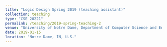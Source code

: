 ```yaml
---
title: "Logic Design Spring 2019 (teaching assistant)"
collection: teaching
type: "CSE 20221"
permalink: /teaching/2019-spring-teaching-2
venue: "University of Notre Dame, Department of Computer Science and Engineering"
date: 2019-01-15
location: "Notre Dame, IN, U.S."
---
```

